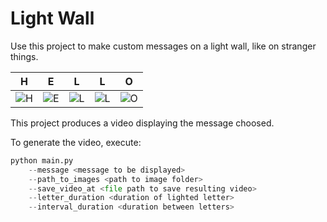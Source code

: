 # Light Wall

Use this project to make custom messages on a light wall, like on stranger things. 

| H | E | L | L | O |
|---|---|---|---|---|
| ![H](images/h.png) | ![E](images/e.png) | ![L](images/l.png) | ![L](images/l.png) | ![O](images/o.png) |

This project produces a video displaying the message choosed.

To generate the video, execute:
```python
python main.py
    --message <message to be displayed>
    --path_to_images <path to image folder>
    --save_video_at <file path to save resulting video>
    --letter_duration <duration of lighted letter>
    --interval_duration <duration between letters>
```